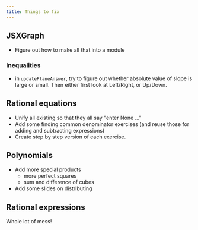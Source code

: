 ```yaml
---
title: Things to fix
---
```


## JSXGraph

- Figure out how to make all that into a module

### Inequalities

- in `updatePlaneAnswer`, try to figure out whether absolute value of slope is large or small. Then either first look 
  at Left/Right, or Up/Down.

## Rational equations

- Unify all existing so that they all say "enter None ..."
- Add some finding common denominator exercises (and reuse those for adding and
  subtracting expressions)
- Create step by step version of each exercise.

## Polynomials

- Add more special products
    - more perfect squares
    - sum and difference of cubes
- Add some slides on distributing

## Rational expressions

Whole lot of mess!

